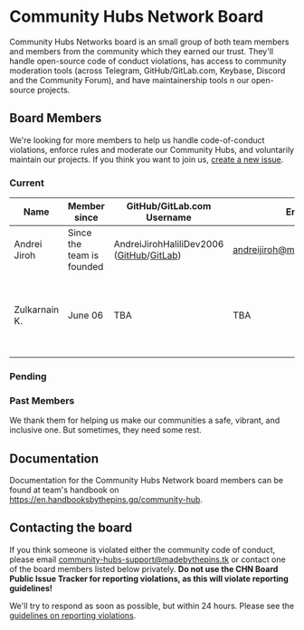# Community Hubs Network Board

Community Hubs Networks board is an small group of both team members and members from the community which they earned our trust. They'll handle
open-source code of conduct violations, has access to community moderation tools (across Telegram, GitHub/GitLab.com, Keybase, Discord and the Community Forum), and
have maintainership tools n our open-source projects.

## Board Members

We're looking for more members to help us handle code-of-conduct violations, enforce rules and moderate our Community Hubs, and voluntarily maintain our projects.
If you think you want to join us, [create a new issue](https://github.com/MadeByThePinsHub/Community-Hubs-Network-Board/issues).

### Current

| Name | Member since | GitHub/GitLab.com Username | Email | Telegram | Keybase | Discord | Part of the team? | Community |
| --- | --- | --- | --- | --- | --- | --- | --- | --- |
| Andrei Jiroh | Since the team is founded | AndreiJirohHaliliDev2006 ([GitHub](https://github.com/AndreiJirohHaliliDev2006)/[GitLab](https://gitlab.com/AndreiJirohHaliliDev2006))| <andreijiroh@madebythepins.tk> | [AJHalili2006](https://telegram.dog/AJHalili2006) | [@ajhalilidevph06](https://keybase.io/ajhalilidevph06) | `HaliliAJ06Jiroh#7159` | Yes | All |
| Zulkarnain K. | June 06 | TBA | TBA | [LouCypher](https://telegram.dog/LouCypher) | TBA | TBA | Yes, as a FedAdmin in the Telegram Community Network bot fed. | Telegram

### Pending

### Past Members

We thank them for helping us make our communities a safe, vibrant, and inclusive one. But sometimes, they need some rest.

## Documentation

Documentation for the Community Hubs Network board members can be found at team's handbook on <https://en.handbooksbythepins.gq/community-hub>.

## Contacting the board

If you think someone is violated either the community code of conduct, please email <community-hubs-support@madebythepins.tk> or contact one of the board
members listed below privately. **Do not use the CHN Board Public Issue Tracker for reporting violations, as this will violate reporting
guidelines!**

We'll try to respond as soon as possible, but within 24 hours. Please see the [guidelines on reporting violations](https://en.handbooksbythepins.gq/community-hub/chn-board-docs/reporting-violations).
